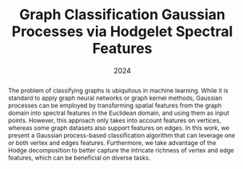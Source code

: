 ---
# Documentation: https://sourcethemes.com/academic/docs/managing-content/

title: Graph Classification Gaussian Processes via Hodgelet Spectral Features
subtitle:
authors:
- Mathieu Alain
- So Takao
- Xiaowen Dong
- Bastian Rieck
- Emmanuel Noutahi
tags: []
categories: [Gaussian processes, Classification, Edge features, Hodge decomposition]
date: '2024'
lastmod: 2024-11-02T12:49:14+01:00
featured: false
draft: false

# Featured image
# To use, add an image named `featured.jpg/png` to your page's folder.
# Focal points: Smart, Center, TopLeft, Top, TopRight, Left, Right, BottomLeft, Bottom, BottomRight.
image:
  caption: ''
  focal_point: 'Smart'
  preview_only: true

# Projects (optional).
#   Associate this post with one or more of your projects.
#   Simply enter your project's folder or file name without extension.
#   E.g. `projects = ["internal-project"]` references `content/project/deep-learning/index.md`.
#   Otherwise, set `projects = []`.
projects: []
publishDate: '2024'
publication_types:
- '2'
abstract: The problem of classifying graphs is ubiquitous in machine learning. While it is standard to apply graph neural networks or graph kernel methods, Gaussian processes can be employed by transforming spatial features from the graph domain into spectral features in the Euclidean domain, and using them as input points. However, this approach only takes into account features on vertices, whereas some graph datasets also support features on edges. In this work, we present a Gaussian process-based classification algorithm that can leverage one or both vertex and edges features. Furthermore, we take advantage of the Hodge decomposition to better capture the intricate richness of vertex and edge features, which can be beneficial on diverse tasks.
publication: '*NeurIPS 2024 workshop on Bayesian Decision-making and Uncertainty*'
url_pdf: 'https://arxiv.org/pdf/2410.10546'
---